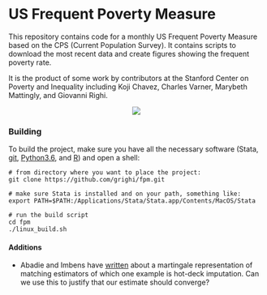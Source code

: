 
# US Frequent Poverty Measure
This repository contains code for a monthly US Frequent Poverty Measure based on the CPS (Current Population Survey). It contains scripts to download the most recent data and create figures showing the frequent poverty rate. 

It is the product of some work by contributors at the Stanford Center on Poverty and Inequality including Koji Chavez, Charles Varner, Marybeth Mattingly, and Giovanni Righi. 

<div style="text-align:center">
  <img src="https://raw.githubusercontent.com/grighi/fpm/master/output_100.png"></img>
</div>

### Building

To build the project, make sure you have all the necessary software (Stata, [git](https://git-for-windows.github.io/), [Python3.6](https://www.python.org/downloads/), and [R](https://cran.r-project.org/doc/FAQ/R-FAQ.html#How-can-R-be-installed_003f)) and open a shell:

```
# from directory where you want to place the project:
git clone https://github.com/grighi/fpm.git

# make sure Stata is installed and on your path, something like:
export PATH=$PATH:/Applications/Stata/Stata.app/Contents/MacOS/Stata

# run the build script
cd fpm
./linux_build.sh
```
#### Additions
* Abadie and Imbens have [written](https://economics.mit.edu/files/13159) about a martingale representation of matching estimators of which one example is hot-deck imputation. Can we use this to justify that our estimate should converge?

